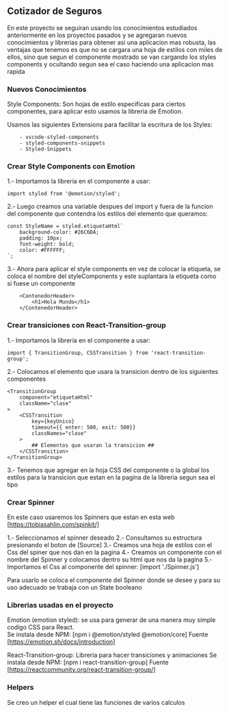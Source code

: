 

## Cotizador de Seguros

En este proyecto se seguiran usando los conocimientos estudiados anteriormente en 
los proyectos pasados y se agregaran nuevos conocimientos y librerias para obtener
asi una aplicacion mas robusta, las ventajas que tenemos es que no se cargara
una hoja de estilos con miles de ellos, sino que segun el componente mostrado se van cargando
los styles components y ocultando segun sea el caso haciendo una aplicacion mas rapida


### Nuevos Conocimientos

Style Components: Son hojas de estilo especificas para ciertos componentes, para aplicar esto usamos la libreria de Emotion.<br />

Usamos las siguientes Extensions para facilitar la escritura de los Styles:

        - vscode-styled-components
        - styled-components-snippets
        - Styled-Snippets

### Crear Style Components con Emotion

1.- Importamos la libreria en el componente a usar:

    import styled from '@emotion/styled';

2.- Luego creamos una variable despues del import y fuera de la funcion del componente que contendra los estilos del elemento que queramos:

    const StyleName = styled.etiquetaHtml`
        background-color: #26C6DA;
        padding: 10px;
        font-weight: bold;
        color: #FFFFFF;
    `;

3.- Ahora para aplicar el style components en vez de colocar la etiqueta, se coloca el 
nombre del styleComponents y este suplantara la etiqueta como si fuese un componente

        <ContenedorHeader>
            <h1>Hola Mundo</h1>
        </ContenedorHeader>

### Crear transiciones con React-Transition-group

1.- Importamos la libreria en el componente a usar:

    import { TransitionGroup, CSSTransition } from 'react-transition-group';
 
2.- Colocamos el elemento que usara la transicion dentro de los siguientes componentes

    <TransitionGroup
        component="etiquetaHtml"
        className="clase"
    >
        <CSSTransition
            key={keyUnico}
            timeout={{ enter: 500, exit: 500}}
            classNames="clase"
        >
            ## Elementos que usaran la transicion ##
        </CSSTransition>
    </TransitionGroup>

3.- Tenemos que agregar en la hoja CSS del componente o la global los estilos para la transicion que estan en la pagina de la libreria segun sea el tipo

### Crear Spinner

 En este caso usaremos los Spinners que estan en esta web [https://tobiasahlin.com/spinkit/] 

1.- Seleccionamos el spinner deseado
2.- Consultamos su estructura presionando el boton de [Source]
3.- Creamos una hoja de estilos con el Css del spiner que nos dan en la pagina
4.- Creamos un componente con el nombre del Spinner y colocamos dentro su html que nos da la pagina
5.- Importamos el Css al componente del spinner: [import './Spinner.js']

Para usarlo se coloca el componente del Spinner donde se desee y para su uso adecuado se trabaja con un State booleano

### Librerias usadas en el proyecto

Emotion (emotion styled): se usa para generar de una manera muy simple codigo CSS para React.<br />
Se instala desde NPM: [npm i @emotion/styled @emotion/core]
Fuente [https://emotion.sh/docs/introduction]

React-Transition-group: Libreria para hacer transiciones y animaciones 
Se instala desde NPM: [npm i react-transition-group]
Fuente [https://reactcommunity.org/react-transition-group/]

### Helpers

Se creo un helper el cual tiene las funciones de varios calculos 
